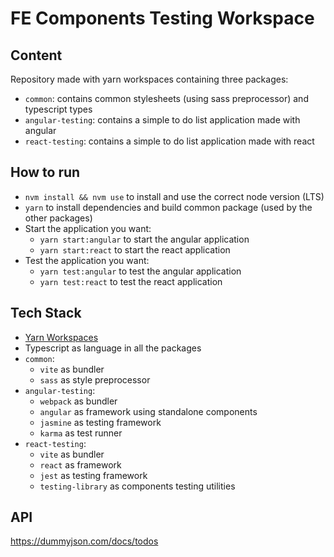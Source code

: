 # FE Components Testing Workspace

## Content

Repository made with yarn workspaces containing three packages:
- `common`: contains common stylesheets (using sass preprocessor) and typescript types
- `angular-testing`: contains a simple to do list application made with angular
- `react-testing`: contains a simple to do list application made with react

## How to run
- `nvm install && nvm use` to install and use the correct node version (LTS)
- `yarn` to install dependencies and build common package (used by the other packages)
- Start the application you want:
  - `yarn start:angular` to start the angular application
  - `yarn start:react` to start the react application
- Test the application you want:
  - `yarn test:angular` to test the angular application
  - `yarn test:react` to test the react application

## Tech Stack
- [Yarn Workspaces](https://classic.yarnpkg.com/en/docs/workspaces/)
- Typescript as language in all the packages
- `common`:
  - `vite` as bundler
  - `sass` as style preprocessor
- `angular-testing`:
  - `webpack` as bundler
  - `angular` as framework using standalone components
  - `jasmine` as testing framework
  - `karma` as test runner
- `react-testing`:
  - `vite` as bundler
  - `react` as framework
  - `jest` as testing framework
  - `testing-library` as components testing utilities

## API
https://dummyjson.com/docs/todos
